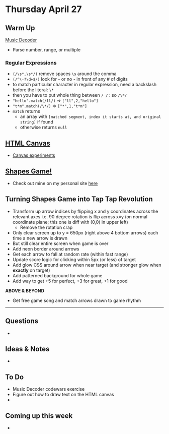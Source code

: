 # Thursday April 27

## Warm Up
[Music Decoder](https://www.codewars.com/kata/a-simple-music-decoder)

* Parse number, range, or multiple

### Regular Expressions

* `(/\s*,\s*/)` remove spaces `\s` around the comma
* `(/^\-?\d+$/)` look for - or no - in front of any # of digits
* to match particular character in regular expression, need a backslash before the literal: `\*`
* then you have to put whole thing between `/ /` : so `/\*/`
* `"hello".match(/ll/)` => `["ll",2,"hello"]`
* `"t*m".match(/\*/)` => `["*",1,"t*m"]`
* `match` returns 
	* an array with `[matched segment, index it starts at, and original string]` if found
	* otherwise returns `null`

## [HTML Canvas](https://github.com/rithmschool/intermediate_javascript/blob/master/unit-01/04-introduction-to-canvas.md)

* [Canvas experiments](https://code.tutsplus.com/articles/21-ridiculously-impressive-html5-canvas-experiments--net-14210)

## [Shapes Game!](https://github.com/rithmschool/intermediate_javascript_exercises/tree/master/canvas_exercise/shapes_game)

* Check out mine on my personal site [here](http://shriyanevatia.com/shapes_game/index.html)

## Turning Shapes Game into Tap Tap Revolution
* Transform up arrow indices by flipping x and y coordinates across the relevant axes i.e. 90 degree rotation is flip across x=y (on normal coordinate plane; this one is diff with (0,0) in upper left)
	* Remove the rotation crap
* Only clear screen up to y = 650px (right above 4 bottom arrows) each time a new arrow is drawn
* But still clear entire screen when game is over
* Add neon border around arrows
* Get each arrow to fall at random rate (within fast range)
* Update score logic for clicking within 5px (or less) of target
* Add glow CSS around arrow when near target (and stronger glow when **exactly** on target)
* Add patterned background for whole game
* Add way to get +5 for perfect, +3 for great, +1 for good

**ABOVE & BEYOND**
* Get free game song and match arrows drawn to game rhythm

************************************

## Questions 

* 

## Ideas & Notes

* 

## To Do

* Music Decoder codewars exercise
* Figure out how to draw text on the HTML canvas
* 

## Coming up this week

* 





